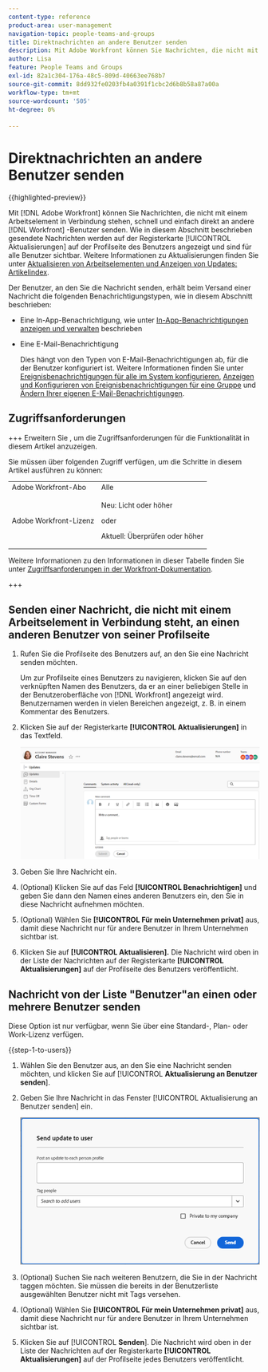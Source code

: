 ```yaml
---
content-type: reference
product-area: user-management
navigation-topic: people-teams-and-groups
title: Direktnachrichten an andere Benutzer senden
description: Mit Adobe Workfront können Sie Nachrichten, die nicht mit einem Arbeitselement in Verbindung stehen, schnell und einfach direkt an andere Workfront-Benutzer senden.
author: Lisa
feature: People Teams and Groups
exl-id: 82a1c304-176a-48c5-809d-40663ee768b7
source-git-commit: 8dd932fe0203fb4a0391f1cbc2d6b8b58a87a00a
workflow-type: tm+mt
source-wordcount: '505'
ht-degree: 0%

---
```


# Direktnachrichten an andere Benutzer senden

{{highlighted-preview}}

Mit [!DNL Adobe Workfront] können Sie Nachrichten, die nicht mit einem Arbeitselement in Verbindung stehen, schnell und einfach direkt an andere [!DNL Workfront] -Benutzer senden. Wie in diesem Abschnitt beschrieben gesendete Nachrichten werden auf der Registerkarte [!UICONTROL Aktualisierungen] auf der Profilseite des Benutzers angezeigt und sind für alle Benutzer sichtbar. Weitere Informationen zu Aktualisierungen finden Sie unter [Aktualisieren von Arbeitselementen und Anzeigen von Updates: Artikelindex](../../workfront-basics/updating-work-items-and-viewing-updates/update-work-items-and-view-updates.md).

Der Benutzer, an den Sie die Nachricht senden, erhält beim Versand einer Nachricht die folgenden Benachrichtigungstypen, wie in diesem Abschnitt beschrieben:

* Eine In-App-Benachrichtigung, wie unter [In-App-Benachrichtigungen anzeigen und verwalten](../../workfront-basics/using-notifications/view-and-manage-in-app-notifications.md) beschrieben
* Eine E-Mail-Benachrichtigung

  Dies hängt von den Typen von E-Mail-Benachrichtigungen ab, für die der Benutzer konfiguriert ist. Weitere Informationen finden Sie unter [Ereignisbenachrichtigungen für alle im System konfigurieren](../../administration-and-setup/manage-workfront/emails/configure-event-notifications-for-everyone-in-the-system.md), [Anzeigen und Konfigurieren von Ereignisbenachrichtigungen für eine Gruppe](../../administration-and-setup/manage-groups/create-and-manage-groups/view-and-configure-event-notifications-group.md) und [Ändern Ihrer eigenen E-Mail-Benachrichtigungen](../../workfront-basics/using-notifications/activate-or-deactivate-your-own-event-notifications.md).

## Zugriffsanforderungen

+++ Erweitern Sie , um die Zugriffsanforderungen für die Funktionalität in diesem Artikel anzuzeigen.

Sie müssen über folgenden Zugriff verfügen, um die Schritte in diesem Artikel ausführen zu können:

<table style="table-layout:auto"> 
 <col> 
 <col> 
 <tbody> 
  <tr data-mc-conditions=""> 
   <td role="rowheader">Adobe Workfront-Abo</td> 
   <td>Alle</td> 
  </tr> 
  <tr> 
   <td role="rowheader">Adobe Workfront-Lizenz</td> 
   <td>
   <p>Neu: Licht oder höher</p>
   <p>oder</p>
   <p>Aktuell: Überprüfen oder höher</p>
   </td>
  </tr> 
 </tbody> 
</table>

Weitere Informationen zu den Informationen in dieser Tabelle finden Sie unter [Zugriffsanforderungen in der Workfront-Dokumentation](/help/quicksilver/administration-and-setup/add-users/access-levels-and-object-permissions/access-level-requirements-in-documentation.md).

+++

## Senden einer Nachricht, die nicht mit einem Arbeitselement in Verbindung steht, an einen anderen Benutzer von seiner Profilseite

1. Rufen Sie die Profilseite des Benutzers auf, an den Sie eine Nachricht senden möchten.

   Um zur Profilseite eines Benutzers zu navigieren, klicken Sie auf den verknüpften Namen des Benutzers, da er an einer beliebigen Stelle in der Benutzeroberfläche von [!DNL Workfront] angezeigt wird. Benutzernamen werden in vielen Bereichen angezeigt, z. B. in einem Kommentar des Benutzers.

1. Klicken Sie auf der Registerkarte **[!UICONTROL Aktualisierungen]** in das Textfeld.

   ![Nachrichtenbenutzer auf der Registerkarte [!UICONTROL Aktualisierungen]](assets/send-message-to-user-on-updates-tab.png)

1. Geben Sie Ihre Nachricht ein.
1. (Optional) Klicken Sie auf das Feld **[!UICONTROL Benachrichtigen]** und geben Sie dann den Namen eines anderen Benutzers ein, den Sie in diese Nachricht aufnehmen möchten.

1. (Optional) Wählen Sie **[!UICONTROL Für mein Unternehmen privat]** aus, damit diese Nachricht nur für andere Benutzer in Ihrem Unternehmen sichtbar ist.

1. Klicken Sie auf **[!UICONTROL Aktualisieren].**
Die Nachricht wird oben in der Liste der Nachrichten auf der Registerkarte **[!UICONTROL Aktualisierungen]** auf der Profilseite des Benutzers veröffentlicht.

## Nachricht von der Liste &quot;Benutzer&quot;an einen oder mehrere Benutzer senden

Diese Option ist nur verfügbar, wenn Sie über eine Standard-, Plan- oder Work-Lizenz verfügen.

{{step-1-to-users}}

1. Wählen Sie den Benutzer aus, an den Sie eine Nachricht senden möchten, und klicken Sie auf [!UICONTROL **Aktualisierung an Benutzer senden**].
1. Geben Sie Ihre Nachricht in das Fenster [!UICONTROL Aktualisierung an Benutzer senden] ein.

   <span class="preview">![Nachrichtenbenutzer im Fenster &quot;Update an Benutzer senden&quot;](assets/send-message-to-user-dialog-from-user-list.png)</span>

1. (Optional) Suchen Sie nach weiteren Benutzern, die Sie in der Nachricht taggen möchten. Sie müssen die bereits in der Benutzerliste ausgewählten Benutzer nicht mit Tags versehen.
1. (Optional) Wählen Sie **[!UICONTROL Für mein Unternehmen privat]** aus, damit diese Nachricht nur für andere Benutzer in Ihrem Unternehmen sichtbar ist.
1. Klicken Sie auf [!UICONTROL **Senden**].
Die Nachricht wird oben in der Liste der Nachrichten auf der Registerkarte **[!UICONTROL Aktualisierungen]** auf der Profilseite jedes Benutzers veröffentlicht.

